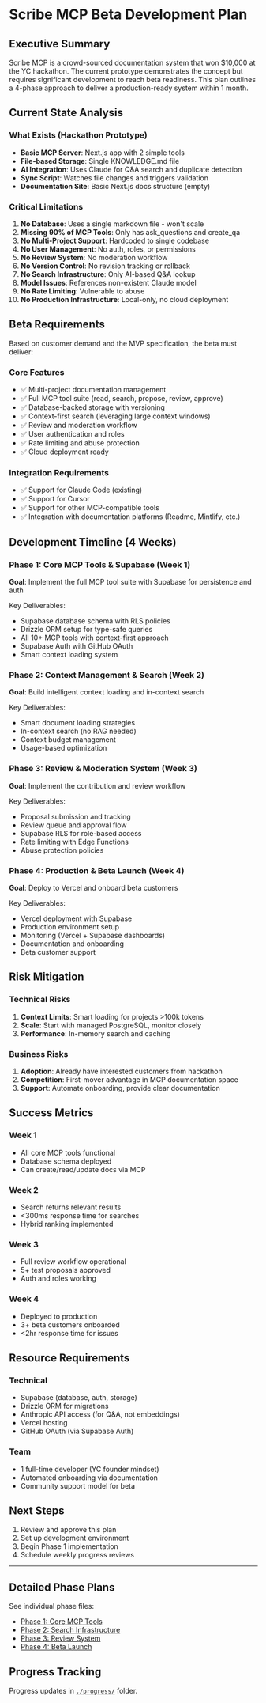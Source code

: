 # Scribe MCP Beta Development Plan

## Executive Summary

Scribe MCP is a crowd-sourced documentation system that won $10,000 at the YC hackathon. The current prototype demonstrates the concept but requires significant development to reach beta readiness. This plan outlines a 4-phase approach to deliver a production-ready system within 1 month.

## Current State Analysis

### What Exists (Hackathon Prototype)
- **Basic MCP Server**: Next.js app with 2 simple tools
- **File-based Storage**: Single KNOWLEDGE.md file
- **AI Integration**: Uses Claude for Q&A search and duplicate detection
- **Sync Script**: Watches file changes and triggers validation
- **Documentation Site**: Basic Next.js docs structure (empty)

### Critical Limitations
1. **No Database**: Uses a single markdown file - won't scale
2. **Missing 90% of MCP Tools**: Only has ask_questions and create_qa
3. **No Multi-Project Support**: Hardcoded to single codebase
4. **No User Management**: No auth, roles, or permissions
5. **No Review System**: No moderation workflow
6. **No Version Control**: No revision tracking or rollback
7. **No Search Infrastructure**: Only AI-based Q&A lookup
8. **Model Issues**: References non-existent Claude model
9. **No Rate Limiting**: Vulnerable to abuse
10. **No Production Infrastructure**: Local-only, no cloud deployment

## Beta Requirements

Based on customer demand and the MVP specification, the beta must deliver:

### Core Features
- ✅ Multi-project documentation management
- ✅ Full MCP tool suite (read, search, propose, review, approve)
- ✅ Database-backed storage with versioning
- ✅ Context-first search (leveraging large context windows)
- ✅ Review and moderation workflow
- ✅ User authentication and roles
- ✅ Rate limiting and abuse protection
- ✅ Cloud deployment ready

### Integration Requirements
- ✅ Support for Claude Code (existing)
- ✅ Support for Cursor
- ✅ Support for other MCP-compatible tools
- ✅ Integration with documentation platforms (Readme, Mintlify, etc.)

## Development Timeline (4 Weeks)

### Phase 1: Core MCP Tools & Supabase (Week 1)
**Goal**: Implement the full MCP tool suite with Supabase for persistence and auth

Key Deliverables:
- Supabase database schema with RLS policies
- Drizzle ORM setup for type-safe queries
- All 10+ MCP tools with context-first approach
- Supabase Auth with GitHub OAuth
- Smart context loading system

### Phase 2: Context Management & Search (Week 2)
**Goal**: Build intelligent context loading and in-context search

Key Deliverables:
- Smart document loading strategies
- In-context search (no RAG needed)
- Context budget management
- Usage-based optimization

### Phase 3: Review & Moderation System (Week 3)
**Goal**: Implement the contribution and review workflow

Key Deliverables:
- Proposal submission and tracking
- Review queue and approval flow
- Supabase RLS for role-based access
- Rate limiting with Edge Functions
- Abuse protection policies

### Phase 4: Production & Beta Launch (Week 4)
**Goal**: Deploy to Vercel and onboard beta customers

Key Deliverables:
- Vercel deployment with Supabase
- Production environment setup
- Monitoring (Vercel + Supabase dashboards)
- Documentation and onboarding
- Beta customer support

## Risk Mitigation

### Technical Risks
1. **Context Limits**: Smart loading for projects >100k tokens
2. **Scale**: Start with managed PostgreSQL, monitor closely
3. **Performance**: In-memory search and caching

### Business Risks
1. **Adoption**: Already have interested customers from hackathon
2. **Competition**: First-mover advantage in MCP documentation space
3. **Support**: Automate onboarding, provide clear documentation

## Success Metrics

### Week 1
- All core MCP tools functional
- Database schema deployed
- Can create/read/update docs via MCP

### Week 2
- Search returns relevant results
- <300ms response time for searches
- Hybrid ranking implemented

### Week 3
- Full review workflow operational
- 5+ test proposals approved
- Auth and roles working

### Week 4
- Deployed to production
- 3+ beta customers onboarded
- <2hr response time for issues

## Resource Requirements

### Technical
- Supabase (database, auth, storage)
- Drizzle ORM for migrations
- Anthropic API access (for Q&A, not embeddings)
- Vercel hosting
- GitHub OAuth (via Supabase Auth)

### Team
- 1 full-time developer (YC founder mindset)
- Automated onboarding via documentation
- Community support model for beta

## Next Steps

1. Review and approve this plan
2. Set up development environment
3. Begin Phase 1 implementation
4. Schedule weekly progress reviews

---

## Detailed Phase Plans

See individual phase files:
- [Phase 1: Core MCP Tools](./phase1.md)
- [Phase 2: Search Infrastructure](./phase2.md)
- [Phase 3: Review System](./phase3.md)
- [Phase 4: Beta Launch](./phase4.md)

## Progress Tracking

Progress updates in [`./progress/`](./progress/) folder.